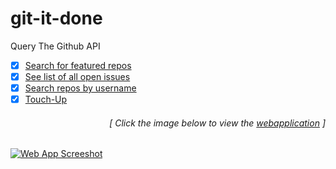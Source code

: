 # git-it-done
Query The Github API

- [x] [Search for featured repos](https://github.com/luc1dLife/git-it-done/issues/1)
- [x] [See list of all open issues](https://github.com/luc1dLife/git-it-done/issues/2)
- [x] [Search repos by username](https://github.com/luc1dLife/git-it-done/issues/3)
- [x] [Touch-Up](https://github.com/luc1dLife/git-it-done/issues/4)
<h6><p align="right">[ Click the image below to view the <a href="https://luc1dlife.github.io/git-it-done/">webapplication</a> ]</p></h6>
<a href="https://luc1dlife.github.io/git-it-done/">
  <img src="https://raw.githubusercontent.com/luc1dLife/git-it-done/master/assets/img/Preview.png" alt="Web App Screeshot">
</a>